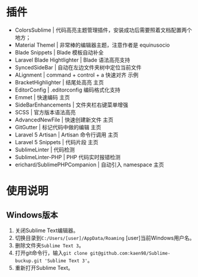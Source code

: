 # 插件

- ColorsSublime | 代码高亮主题管理插件，安装成功后需要照着文档配置两个地方；
- Material Themel | 非常棒的编辑器主题，注意作者是 equinusocio
- Blade Snippets | Blade 模板自动补全
- Laravel Blade Hightlighter | Blade 语法高亮支持
- SyncedSideBar | 自动在左边文件夹树中定位当前文件
- ALignment | command + control + a 快速对齐 示例
- BracketHighlighter | 结尾处高亮 主页
- EditorConfig | .editorconfig 编码格式化支持
- Emmet | 快速编码 主页
- SideBarEnhancements | 文件夹栏右键菜单增强
- SCSS | 官方版本语法高亮
- AdvancedNewFile | 快速创建新文件 主页
- GitGutter | 标记代码中做的编辑 主页
- Laravel 5 Artisan | Artisan 命令行调用 主页
- Laravel 5 Snippets | 代码片段 主页
- SublimeLinter | 代码检测
- SublimeLinter-PHP | PHP 代码实时报错检测
- erichard/SublimePHPCompanion | 自动引入 namespace 主页


# 使用说明

## Windows版本

1. 关闭Sublime Text编辑器。
2. 切换目录到`C:/Users/[user]/AppData/Roaming` [user]当前Windows用户名。
2. 删除文件夹`Sublime Text 3`。
4. 打开git命令行，输入`git clone git@github.com:kaen98/Sublime-buckup.git 'Sublime Text 3'`。
5. 重新打开Sublime Text。